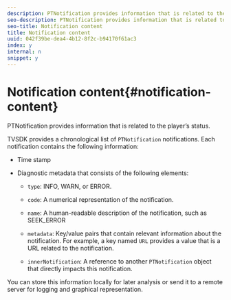 ```yaml
---
description: PTNotification provides information that is related to the player’s status.
seo-description: PTNotification provides information that is related to the player’s status.
seo-title: Notification content
title: Notification content
uuid: 042f39be-dea4-4b12-8f2c-b94170f61ac3
index: y
internal: n
snippet: y
---
```


# Notification content{#notification-content}

PTNotification provides information that is related to the player’s status.

TVSDK provides a chronological list of `PTNotification` notifications. Each notification contains the following information:

* Time stamp 
* Diagnostic metadata that consists of the following elements:

    * `type`: INFO, WARN, or ERROR. 
    * `code`: A numerical representation of the notification. 
    * `name`: A human-readable description of the notification, such as SEEK_ERROR 
    * `metadata`: Key/value pairs that contain relevant information about the notification. For example, a key named `URL` provides a value that is a URL related to the notification. 
    
    * `innerNotification`: A reference to another `PTNotification` object that directly impacts this notification.

You can store this information locally for later analysis or send it to a remote server for logging and graphical representation. 
